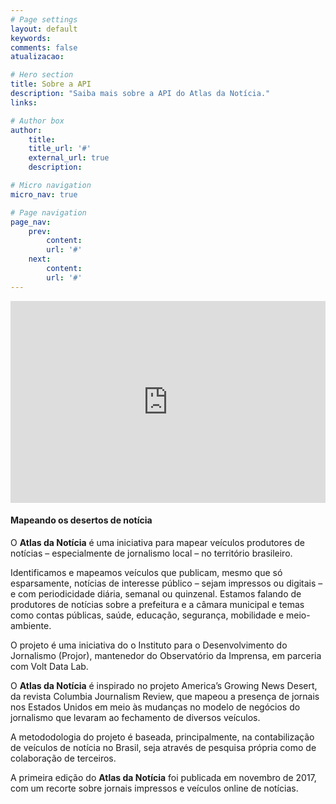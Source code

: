 ```yaml
---
# Page settings
layout: default
keywords:
comments: false
atualizacao:

# Hero section
title: Sobre a API
description: "Saiba mais sobre a API do Atlas da Notícia."
links: 

# Author box
author:
    title:
    title_url: '#'
    external_url: true
    description:

# Micro navigation
micro_nav: true

# Page navigation
page_nav:
    prev:
        content:
        url: '#'
    next:
        content:
        url: '#'
---
```


<iframe width="100%" height="323px" src="https://www.youtube.com/embed/dVYrf29Qsdc?rel=0" frameborder="0" allow="autoplay; encrypted-media" allowfullscreen></iframe>

#### Mapeando os desertos de notícia

O **Atlas da Notícia** é uma iniciativa para mapear veículos produtores de notícias – especialmente de jornalismo local – no território brasileiro.

Identificamos e mapeamos veículos que publicam, mesmo que só esparsamente, notícias de interesse público – sejam impressos ou digitais – e com periodicidade diária, semanal ou quinzenal. Estamos falando de produtores de notícias sobre a prefeitura e a câmara municipal e temas como contas públicas, saúde, educação, segurança, mobilidade e meio-ambiente.

O projeto é uma iniciativa do o Instituto para o Desenvolvimento do Jornalismo (Projor), mantenedor do Observatório da Imprensa, em parceria com Volt Data Lab.

O **Atlas da Notícia** é inspirado no projeto America’s Growing News Desert, da revista Columbia Journalism Review, que mapeou a presença de jornais nos Estados Unidos em meio às mudanças no modelo de negócios do jornalismo que levaram ao fechamento de diversos veículos.

A metododologia do projeto é baseada, principalmente, na contabilização de veículos de notícia no Brasil, seja através de pesquisa própria como de colaboração de terceiros.

A primeira edição do **Atlas da Notícia** foi publicada em novembro de 2017, com um recorte sobre jornais impressos e veículos online de notícias.
